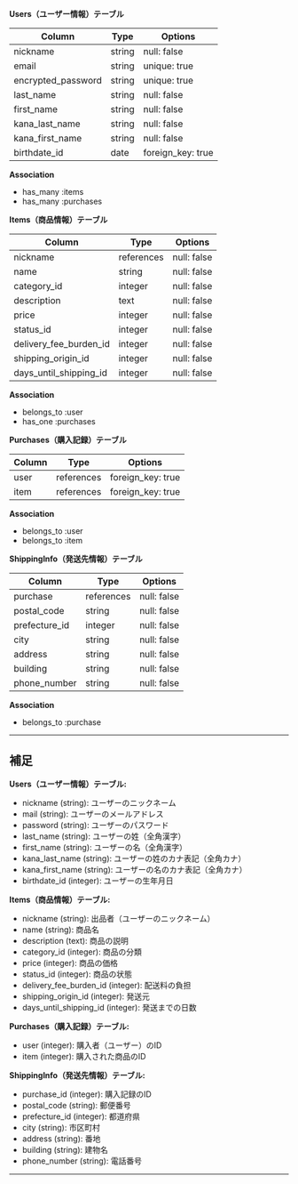 **Users（ユーザー情報）テーブル**

| Column             | Type       | Options                  |
|--------------------|------------|--------------------------|
| nickname           | string     | null: false              |
| email              | string     | unique: true             |
| encrypted_password | string     | unique: true             |
| last_name          | string     | null: false              |
| first_name         | string     | null: false              |
| kana_last_name     | string     | null: false              |
| kana_first_name    | string     | null: false              |
| birthdate_id       | date       | foreign_key: true        |

**Association**

- has_many :items
- has_many :purchases

**Items（商品情報）テーブル**

| Column                 | Type       | Options                              |
|------------------------|------------|--------------------------------------|
| nickname               | references | null: false                          |
| name                   | string     | null: false                          |
| category_id            | integer    | null: false                          |
| description            | text       | null: false                          |
| price                  | integer    | null: false                          |
| status_id              | integer    | null: false                          |
| delivery_fee_burden_id | integer    | null: false                          |
| shipping_origin_id     | integer    | null: false                          |
| days_until_shipping_id | integer    | null: false                          |

**Association**

- belongs_to :user
- has_one :purchases

**Purchases（購入記録）テーブル**

| Column       | Type       | Options                  |
|--------------|------------|--------------------------|
| user         | references | foreign_key: true        |
| item         | references | foreign_key: true        |

**Association**

- belongs_to :user
- belongs_to :item

**ShippingInfo（発送先情報）テーブル**

| Column          | Type       | Options                              |
|-----------------|------------|--------------------------------------|
| purchase        | references | null: false                          |
| postal_code     | string     | null: false                          |
| prefecture_id   | integer    | null: false                          |
| city            | string     | null: false                          |
| address         | string     | null: false                          |
| building        | string     | null: false                          |
| phone_number    | string     | null: false                          |

**Association**

- belongs_to :purchase



---
補足
---

**Users（ユーザー情報）テーブル:**

- nickname (string): ユーザーのニックネーム
- mail (string): ユーザーのメールアドレス
- password (string): ユーザーのパスワード
- last_name (string): ユーザーの姓（全角漢字）
- first_name (string): ユーザーの名（全角漢字）
- kana_last_name (string): ユーザーの姓のカナ表記（全角カナ）
- kana_first_name (string): ユーザーの名のカナ表記（全角カナ）
- birthdate_id (integer): ユーザーの生年月日

**Items（商品情報）テーブル:**

- nickname (string): 出品者（ユーザーのニックネーム）
- name (string): 商品名
- description (text): 商品の説明
- category_id (integer): 商品の分類
- price (integer): 商品の価格
- status_id (integer): 商品の状態
- delivery_fee_burden_id (integer): 配送料の負担 
- shipping_origin_id (integer): 発送元
- days_until_shipping_id (integer): 発送までの日数


**Purchases（購入記録）テーブル:**

- user (integer): 購入者（ユーザー）のID
- item (integer): 購入された商品のID

**ShippingInfo（発送先情報）テーブル:**

- purchase_id (integer): 購入記録のID
- postal_code (string): 郵便番号
- prefecture_id (integer): 都道府県
- city (string): 市区町村
- address (string): 番地
- building (string): 建物名
- phone_number (string): 電話番号

---